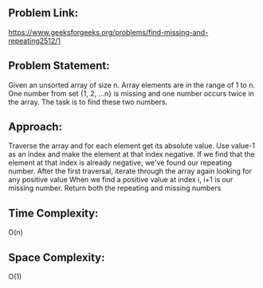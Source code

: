 ## Problem Link:
https://www.geeksforgeeks.org/problems/find-missing-and-repeating2512/1 
## Problem Statement:
Given an unsorted array of size n. Array elements are in the range of 1 to n. One number from set {1, 2, ...n} is missing and one number occurs twice in the array. The task is to find these two numbers.
## Approach:
Traverse the array and for each element get its absolute value.
Use value-1 as an index and make the element at that index negative.
If we find that the element at that index is already negative, we've found our repeating number.
After the first traversal, iterate through the array again looking for any positive value
When we find a positive value at index i, i+1 is our missing number.
Return both the repeating and missing numbers
## Time Complexity: 
O(n) 
## Space Complexity: 
O(1)
